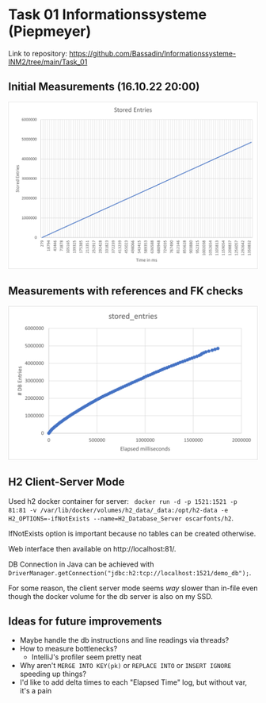# Task 01 Informationssysteme (Piepmeyer)

Link to repository: https://github.com/Bassadin/Informationssysteme-INM2/tree/main/Task_01

## Initial Measurements (16.10.22 20:00)

![Datengrafik](./history_daten_16.10.22_grafik.png)

## Measurements with references and FK checks

![Datengrafik](./history_daten_grafik.png)

## H2 Client-Server Mode

Used h2 docker container for
server: ` docker run -d -p 1521:1521 -p 81:81 -v /var/lib/docker/volumes/h2_data/_data:/opt/h2-data -e H2_OPTIONS=-ifNotExists --name=H2_Database_Server oscarfonts/h2`.

IfNotExists option is important because no tables can be created otherwise.

Web interface then available on http://localhost:81/.

DB Connection in Java can be achieved with `DriverManager.getConnection("jdbc:h2:tcp://localhost:1521/demo_db");`.

For some reason, the client server mode seems _way_ slower than in-file even though the docker volume for the db server is also on my SSD.

## Ideas for future improvements

- Maybe handle the db instructions and line readings via threads?
- How to measure bottlenecks?
  - IntelliJ's profiler seem pretty neat
- Why aren't `MERGE INTO KEY(pk)` or `REPLACE INTO` or `INSERT IGNORE` speeding up things? 
- I'd like to add delta times to each "Elapsed Time" log, but without var, it's a pain